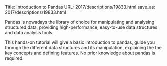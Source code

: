 Title: Introduction to Pandas
URL: 2017/descriptions/19833.html
save_as: 2017/descriptions/19833.html



Pandas is nowadays the library of choice for manipulating and analysing structured data, providing high-performance, easy-to-use data structures and data analysis tools.

This hands-on tutorial will give a basic introduction to pandas, guide you through the different data structures and its manipulation, explaining the the key concepts and defining features. No prior knowledge about pandas is required.